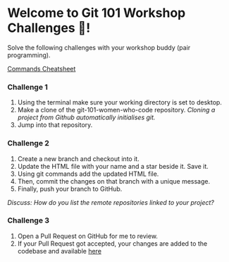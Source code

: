 # Welcome to Git 101 Workshop Challenges 💪!

Solve the following challenges with your workshop buddy (pair programming).

[Commands Cheatsheet](https://www.slideshare.net/JoySeng/git-101-workshop-commands-cheatsheet)

### Challenge 1
1. Using the terminal make sure your working directory is set to desktop.
2. Make a clone of the git-101-women-who-code repository. 
*Cloning a project from Github automatically initialises git.*
3. Jump into that repository.

### Challenge 2
1. Create a new branch and checkout into it.
2. Update the HTML file with your name and a star beside it. Save it.
3. Using git commands add the updated HTML file.
4. Then, commit the changes on that branch with a unique message.
5. Finally, push your branch to GitHub.

*Discuss: How do you list the remote repositories linked to your project?*

### Challenge 3
1. Open a Pull Request on GitHub for me to review.
2. If your Pull Request got accepted, your changes are added to the codebase and available [here](https://allthatjoy.github.io/git-101-women-who-code/)
